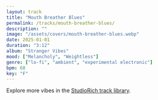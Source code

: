 ```yaml
---
layout: track
title: "Mouth Breather Blues"
permalink: /tracks/mouth-breather-blues/
description: ""
image: "/assets/covers/mouth-breather-blues.webp"
date: 2025-01-01
duration: "3:12"
album: "Stranger Vibes"
mood: ["Melancholy", "Weightless"]
genre: ["lo-fi", "ambient", "experimental electronic"]
bpm: 68
key: "F"
---
```


Explore more vibes in the [StudioRich track library](/tracks/).
